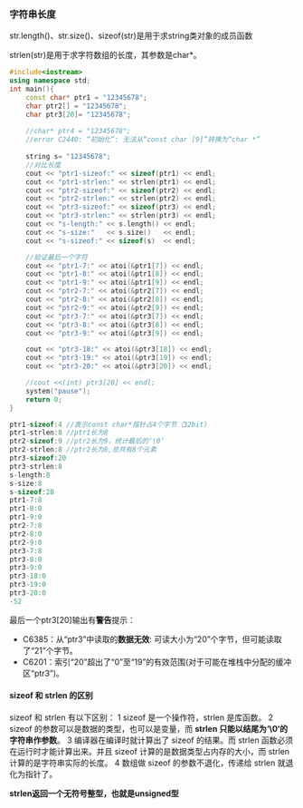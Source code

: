 ### 字符串长度

str.length()、str.size()、sizeof(str)是用于求string类对象的成员函数

strlen(str)是用于求字符数组的长度，其参数是char*。

```c++
#include<iostream>
using namespace std;
int main(){
	const char* ptr1 = "12345678";
	char ptr2[] = "12345678";
	char ptr3[20]= "12345678";
    
    //char* ptr4 = "12345678";
    //error C2440: “初始化”: 无法从“const char [9]”转换为“char *”
    
	string s= "12345678";
	//对比长度
	cout << "ptr1-sizeof:" << sizeof(ptr1) << endl;
	cout << "ptr1-strlen:" << strlen(ptr1) << endl;
	cout << "ptr2-sizeof:" << sizeof(ptr2) << endl;
	cout << "ptr2-strlen:" << strlen(ptr2) << endl;
	cout << "ptr3-sizeof:" << sizeof(ptr3) << endl;
	cout << "ptr3-strlen:" << strlen(ptr3) << endl;
	cout << "s-length:" << s.length() << endl;
	cout << "s-size:"   << s.size()   << endl;
	cout << "s-sizeof:" << sizeof(s)  << endl;

	//验证最后一个字符
	cout << "ptr1-7:" << atoi(&ptr1[7]) << endl;
	cout << "ptr1-8:" << atoi(&ptr1[8]) << endl;
	cout << "ptr1-9:" << atoi(&ptr1[9]) << endl;
	cout << "ptr2-7:" << atoi(&ptr2[7]) << endl;
	cout << "ptr2-8:" << atoi(&ptr2[8]) << endl;
	cout << "ptr2-9:" << atoi(&ptr2[9]) << endl;
	cout << "ptr3-7:" << atoi(&ptr3[7]) << endl;
	cout << "ptr3-8:" << atoi(&ptr3[8]) << endl;
	cout << "ptr3-9:" << atoi(&ptr3[9]) << endl;

	cout << "ptr3-18:" << atoi(&ptr3[18]) << endl;
	cout << "ptr3-19:" << atoi(&ptr3[19]) << endl;
	cout << "ptr3-20:" << atoi(&ptr3[20]) << endl;

	//cout <<(int) ptr3[20] << endl;
	system("pause");
	return 0;
}
```

```c++
ptr1-sizeof:4 //表示const char*指针占4个字节（32bit)
ptr1-strlen:8 //ptr1长为8
ptr2-sizeof:9 //ptr2长为9，统计最后的‘\0’
ptr2-strlen:8 //ptr2长为8,总共有8个元素
ptr3-sizeof:20
ptr3-strlen:8
s-length:8
s-size:8
s-sizeof:28
ptr1-7:8
ptr1-8:0
ptr1-9:0
ptr2-7:8
ptr2-8:0
ptr2-9:0
ptr3-7:8
ptr3-8:0
ptr3-9:0
ptr3-18:0
ptr3-19:0
ptr3-20:0
-52
```

最后一个ptr3[20]输出有**警告**提示：

- C6385：从“ptr3”中读取的**数据无效**: 可读大小为“20”个字节，但可能读取了“21”个字节。
- C6201：索引“20”超出了“0”至“19”的有效范围(对于可能在堆栈中分配的缓冲区“ptr3”)。	



#### sizeof 和 strlen 的区别

sizeof 和 strlen 有以下区别：
1 sizeof 是一个操作符，strlen 是库函数。
2 sizeof 的参数可以是数据的类型，也可以是变量，而 **strlen 只能以结尾为‘\0‘的字符串作参数**。
3 编译器在编译时就计算出了 sizeof 的结果。而 strlen 函数必须在运行时才能计算出来。并且 sizeof 计算的是数据类型占内存的大小，而 strlen 计算的是字符串实际的长度。
4 数组做 sizeof 的参数不退化，传递给 strlen 就退化为指针了。 

 **strlen返回一个无符号整型，也就是unsigned型** 

